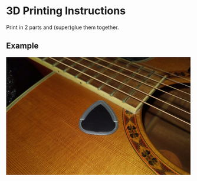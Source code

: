 # 3D Printing Instructions

Print in 2 parts and (super)glue them together.

## Example

![Photo](https://github.com/leonvandenbeukel/FreeCAD-Models/blob/master/Guitar%20Plectrum%20Holder/img/photo.png)
